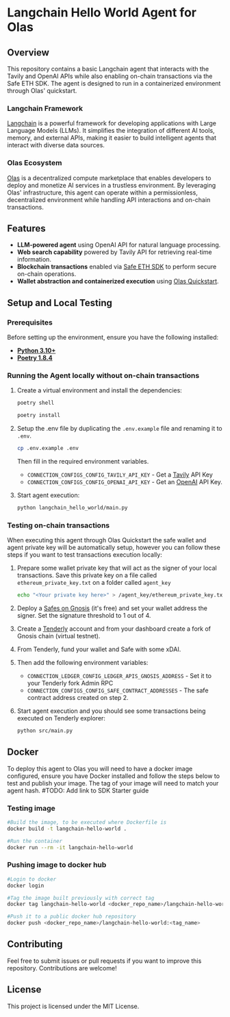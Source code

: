 # Langchain Hello World Agent for Olas

## Overview

This repository contains a basic Langchain agent that interacts with the Tavily and OpenAI APIs while also enabling on-chain transactions via the Safe ETH SDK. The agent is designed to run in a containerized environment through Olas' quickstart.

### Langchain Framework

[Langchain](https://www.langchain.com/) is a powerful framework for developing applications with Large Language Models (LLMs). It simplifies the integration of different AI tools, memory, and external APIs, making it easier to build intelligent agents that interact with diverse data sources.

### Olas Ecosystem

[Olas](https://olas.network/) is a decentralized compute marketplace that enables developers to deploy and monetize AI services in a trustless environment. By leveraging Olas' infrastructure, this agent can operate within a permissionless, decentralized environment while handling API interactions and on-chain transactions.

## Features

- **LLM-powered agent** using OpenAI API for natural language processing.
- **Web search capability** powered by Tavily API for retrieving real-time information.
- **Blockchain transactions** enabled via [Safe ETH SDK](https://docs.safe.global/core-api/transaction-service-overview) to perform secure on-chain operations.
- **Wallet abstraction and containerized execution** using [Olas Quickstart](https://github.com/valory-xyz/quickstart).

## Setup and Local Testing

### Prerequisites

Before setting up the environment, ensure you have the following installed:

- **[Python 3.10+](https://www.python.org/)**
- **[Poetry 1.8.4](https://github.com/python-poetry/poetry)**

### Running the Agent locally without on-chain transactions

1. Create a virtual environment and install the dependencies:

    ```sh
    poetry shell

    poetry install
    
    ```

3. Setup the .env file by duplicating the `.env.example` file and renaming it to `.env`.

    ```bash
    cp .env.example .env
    ```

    Then fill in the required environment variables.

    - `CONNECTION_CONFIGS_CONFIG_TAVILY_API_KEY` - Get a [Tavily](https://python.langchain.com/docs/integrations/tools/tavily_search/) API Key
    - `CONNECTION_CONFIGS_CONFIG_OPENAI_API_KEY` - Get an [OpenAI](https://platform.openai.com/settings/organization/api-keys) API Key.

4. Start agent execution:

   ```sh
   python langchain_hello_world/main.py
   ```


### Testing on-chain transactions

When executing this agent through Olas Quickstart the safe wallet and agent private key will be automatically setup, however you can follow these steps if you want to test transactions execution locally:

1. Prepare some wallet private key that will act as the signer of your local transactions. Save this private key on a file called `ethereum_private_key.txt` on a folder called `agent_key`

    ```sh
    echo "<Your private key here>" > /agent_key/ethereum_private_key.txt
    ```

2. Deploy a [Safes on Gnosis](https://app.safe.global/welcome) (it's free) and set your wallet address the signer. Set the signature threshold to 1 out of 4.

3. Create a [Tenderly](https://tenderly.co/) account and from your dashboard create a fork of Gnosis chain (virtual testnet).

4. From Tenderly, fund your wallet and Safe with some xDAI.

5. Then add the following environment variables:
   
    - `CONNECTION_LEDGER_CONFIG_LEDGER_APIS_GNOSIS_ADDRESS` - Set it to your Tenderly fork Admin RPC
    - `CONNECTION_CONFIGS_CONFIG_SAFE_CONTRACT_ADDRESSES` - The safe contract address created on step 2.
 
6. Start agent execution and you should see some transactions being executed on Tenderly explorer:

   ```sh
   python src/main.py
   ```

## Docker

To deploy this agent to Olas you will need to have a docker image configured, ensure you have Docker installed and follow the steps below to test and publish your image. The tag of your image will need to match your agent hash. #TODO: Add link to SDK Starter guide

### Testing image 
```bash
#Build the image, to be executed where Dockerfile is
docker build -t langchain-hello-world .

#Run the container
docker run --rm -it langchain-hello-world

```

### Pushing image to docker hub

```bash
#Login to docker
docker login

#Tag the image built previously with correct tag
docker tag langchain-hello-world <docker_repo_name>/langchain-hello-world:<tag_name>

#Push it to a public docker hub repository
docker push <docker_repo_name>/langchain-hello-world:<tag_name>

```

## Contributing

Feel free to submit issues or pull requests if you want to improve this repository. Contributions are welcome!

## License

This project is licensed under the MIT License.

